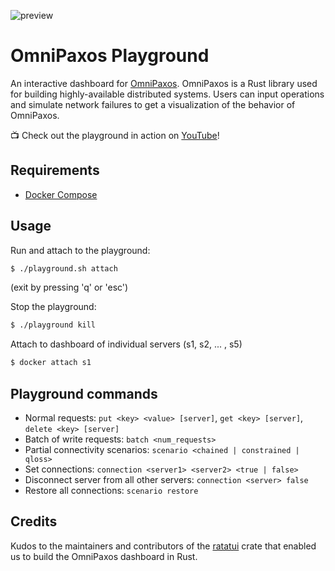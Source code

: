 ![preview](preview.gif)

# OmniPaxos Playground
An interactive dashboard for [OmniPaxos](https://omnipaxos.com/). OmniPaxos is a Rust library used for building highly-available distributed systems. Users can input operations and simulate network failures to get a visualization of the behavior of OmniPaxos.

:tv: Check out the playground in action on [YouTube](https://youtu.be/Jq0M39MCnK4)!

## Requirements
- [Docker Compose](https://docs.docker.com/compose/install/)

## Usage
Run and attach to the playground:
```bash
$ ./playground.sh attach
```
(exit by pressing 'q' or 'esc')

Stop the playground:
```bash
$ ./playground kill
```
Attach to dashboard of individual servers (s1, s2, ... , s5)
```bash
$ docker attach s1
```

## Playground commands
- Normal requests: `put <key> <value> [server]`, `get <key> [server]`, `delete <key> [server]`
- Batch of write requests: `batch <num_requests>`
- Partial connectivity scenarios: `scenario <chained | constrained | qloss>`
- Set connections: `connection <server1> <server2> <true | false>`
- Disconnect server from all other servers: `connection <server> false`
- Restore all connections: `scenario restore`

## Credits
Kudos to the maintainers and contributors of the [ratatui](https://ratatui.rs/) crate that enabled us to build the OmniPaxos dashboard in Rust.